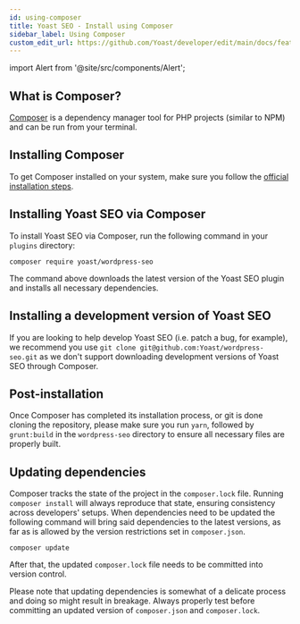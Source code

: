 ```yaml
---
id: using-composer
title: Yoast SEO - Install using Composer
sidebar_label: Using Composer
custom_edit_url: https://github.com/Yoast/developer/edit/main/docs/features/installation/using-composer.md
---
```

import Alert from '@site/src/components/Alert';

## What is Composer?
[Composer](https://getcomposer.org/) is a dependency manager tool for PHP projects (similar to NPM) and can be run from your terminal.

## Installing Composer

To get Composer installed on your system, make sure you follow the [official installation steps](https://getcomposer.org/doc/00-intro.md#installation-linux-unix-macos).

## Installing Yoast SEO via Composer
To install Yoast SEO via Composer, run the following command in your `plugins` directory:

```shell script
composer require yoast/wordpress-seo
``` 

The command above downloads the latest version of the Yoast SEO plugin and installs all necessary dependencies.

## Installing a development version of Yoast SEO
If you are looking to help develop Yoast SEO (i.e. patch a bug, for example), we recommend you use `git clone git@github.com:Yoast/wordpress-seo.git` as we don't support downloading development versions of Yoast SEO through Composer.

## Post-installation
Once Composer has completed its installation process, or git is done cloning the repository, please make sure you run `yarn`, followed by `grunt:build` in the `wordpress-seo` directory to ensure all necessary files are properly built.

## Updating dependencies

Composer tracks the state of the project in the `composer.lock` file. Running `composer install` will always reproduce that state, ensuring consistency across developers' setups.
When dependencies need to be updated the following command will bring said dependencies to the latest versions, as far as is allowed by the version restrictions set in `composer.json`.

```shell script
composer update
```

After that, the updated `composer.lock` file needs to be committed into version control.

<Alert type="warning">

Please note that updating dependencies is somewhat of a delicate process and doing so might result in breakage. 
Always properly test before committing an updated version of `composer.json` and `composer.lock`. 
</Alert>
